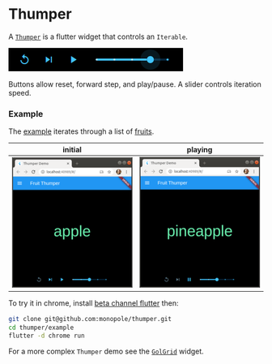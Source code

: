 # Thumper

A [`Thumper`] is a flutter widget that controls an `Iterable`.

![screen shot 0][shot0]

Buttons allow reset, forward step, and play/pause.
A slider controls iteration speed.

### Example

The [example] iterates through a list of [fruits].

| initial                 | playing                 |
| ----------------------- | ----------------------- |
| ![screen shot 1][shot1] | ![screen shot 2][shot2] |


To try it in chrome, install [beta channel flutter] then:

```bash
git clone git@github.com:monopole/thumper.git
cd thumper/example
flutter -d chrome run
```

For a more complex `Thumper` demo see the [`GolGrid`] widget.

[beta channel flutter]: https://flutter.dev/docs/get-started/web
[`Thumper`]: https://pub.dev/packages/thumper
[fruits]: ./lib/data/fruit.dart
[example]: ./example/lib/main.dart
[shot0]: ./images/thumper.png
[shot1]: ./images/shot1.png
[shot2]: ./images/shot2.png
[`GolGrid`]: https://pub.dev/packages/gol_grid
[flutter]: https://flutter.dev/docs/get-started/install

